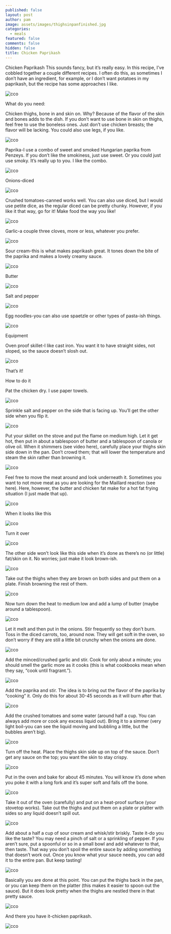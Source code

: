 ```yaml
---
published: false
layout: post
author: pam
image: assets/images/thighsinpanfinished.jpg
categories:
  - meals
featured: false
comments: false
hidden: false
title: Chicken Paprikash
---
```

Chicken Paprikash
This sounds fancy, but it’s really easy. In this recipe, I’ve cobbled together a couple different recipes. I often do this, as sometimes I don’t have an ingredient, for example, or I don’t want potatoes in my paprikash, but the recipe has some approaches I like.

![cco](/assets/images/ThighsinPanfinished.jpg)

What do you need:

Chicken thighs, bone in and skin on. Why? Because of the flavor of the skin and bones adds to the dish. If you don’t want to use bone in skin on thighs, feel free to use the boneless ones. Just don’t use chicken breasts; the flavor will be lacking. You could also use legs, if you like.

![cco](/assets/images/CarrotCeleryOnion_Fotor.jpg)

Paprika-I use a combo of sweet and smoked Hungarian paprika from Penzeys. If you don’t like the smokiness, just use sweet. Or you could just use smoky. It’s really up to you. I like the combo.

![cco](/assets/images/CarrotCeleryOnion_Fotor.jpg)

Onions-diced

![cco](/assets/images/CarrotCeleryOnion_Fotor.jpg)

Crushed tomatoes-canned works well. You can also use diced, but I would use petite dice, as the regular diced can be pretty chunky. However, if you like it that way, go for it! Make food the way you like!

![cco](/assets/images/CarrotCeleryOnion_Fotor.jpg)

Garlic-a couple three cloves, more or less, whatever you prefer.

![cco](/assets/images/CarrotCeleryOnion_Fotor.jpg)

Sour cream-this is what makes paprikash great. It tones down the bite of the paprika and makes a lovely creamy sauce.

![cco](/assets/images/CarrotCeleryOnion_Fotor.jpg)

Butter

![cco](/assets/images/CarrotCeleryOnion_Fotor.jpg)

Salt and pepper

![cco](/assets/images/CarrotCeleryOnion_Fotor.jpg)

Egg noodles-you can also use spaetzle or other types of pasta-ish things.

![cco](/assets/images/CarrotCeleryOnion_Fotor.jpg)

Equipment

Oven proof skillet-I like cast iron. You want it to have straight sides, not sloped, so the sauce doesn’t slosh out.

![cco](/assets/images/CarrotCeleryOnion_Fotor.jpg)

That’s it!

How to do it

Pat the chicken dry. I use paper towels.

![cco](/assets/images/CarrotCeleryOnion_Fotor.jpg)

Sprinkle salt and pepper on the side that is facing up. You’ll get the other side when you flip it. 

![cco](/assets/images/CarrotCeleryOnion_Fotor.jpg)

Put your skillet on the stove and put the flame on medium high. Let it get hot, then put in about a tablespoon of butter and a tablespoon of canola or olive oil. When it shimmers (see video here), carefully place your thighs skin side down in the pan. Don’t crowd them; that will lower the temperature and steam the skin rather than browning it.

![cco](/assets/images/CarrotCeleryOnion_Fotor.jpg)

Feel free to move the meat around and look underneath it. Sometimes you want to not move meat as you are looking for the Maillard reaction (see here). Here, however, the butter and chicken fat make for a hot fat frying situation (I just made that up).

![cco](/assets/images/CarrotCeleryOnion_Fotor.jpg)

When it looks like this

![cco](/assets/images/CarrotCeleryOnion_Fotor.jpg)

Turn it over

![cco](/assets/images/CarrotCeleryOnion_Fotor.jpg)

The other side won’t look like this side when it’s done as there’s no (or little) fat/skin on it. No worries; just make it look brown-ish.

![cco](/assets/images/CarrotCeleryOnion_Fotor.jpg)

Take out the thighs when they are brown on both sides and put them on a plate. Finish browning the rest of them. 

![cco](/assets/images/CarrotCeleryOnion_Fotor.jpg)

Now turn down the heat to medium low and add a lump of butter (maybe around a tablespoon). 

![cco](/assets/images/CarrotCeleryOnion_Fotor.jpg)

Let it melt and then put in the onions. Stir frequently so they don’t burn. Toss in the diced carrots, too, around now. They will get soft in the oven, so don’t worry if they are still a little bit crunchy when the onions are done.

![cco](/assets/images/CarrotCeleryOnion_Fotor.jpg)

Add the minced/crushed garlic and stir. Cook for only about a minute; you should smell the garlic more as it cooks (this is what cookbooks mean when they say, “cook until fragrant.”). 

![cco](/assets/images/CarrotCeleryOnion_Fotor.jpg)

Add the paprika and stir. The idea is to bring out the flavor of the paprika by “cooking” it. Only do this for about 30-45 seconds as it will burn after that.

![cco](/assets/images/CarrotCeleryOnion_Fotor.jpg)

Add the crushed tomatoes and some water (around half a cup. You can always add more or cook any excess liquid out). Bring it to a simmer (very light boil-you can see the liquid moving and bubbling a little, but the bubbles aren’t big). 

![cco](/assets/images/CarrotCeleryOnion_Fotor.jpg)

Turn off the heat. Place the thighs skin side up on top of the sauce. Don’t get any sauce on the top; you want the skin to stay crispy.

![cco](/assets/images/CarrotCeleryOnion_Fotor.jpg)

Put in the oven and bake for about 45 minutes. You will know it’s done when you poke it with a long fork and it’s super soft and falls off the bone.

![cco](/assets/images/CarrotCeleryOnion_Fotor.jpg)

Take it out of the oven (carefully) and put on a heat-proof surface (your stovetop works). Take out the thighs and put them on a plate or platter with sides so any liquid doesn’t spill out. 

![cco](/assets/images/CarrotCeleryOnion_Fotor.jpg)

Add about a half a cup of sour cream and whisk/stir briskly. Taste it-do you like the taste? You may need a pinch of salt or a sprinkling of pepper. If you aren’t sure, put a spoonful or so in a small bowl and add whatever to that, then taste. That way you don’t spoil the entire sauce by adding something that doesn’t work out. Once you know what your sauce needs, you can add it to the entire pan. But keep tasting!

![cco](/assets/images/CarrotCeleryOnion_Fotor.jpg)

Basically you are done at this point. You can put the thighs back in the pan, or you can keep them on the platter (this makes it easier to spoon out the sauce). But it does look pretty when the thighs are nestled there in that pretty sauce.

![cco](/assets/images/CarrotCeleryOnion_Fotor.jpg)

And there you have it-chicken paprikash.

![cco](/assets/images/CarrotCeleryOnion_Fotor.jpg)

